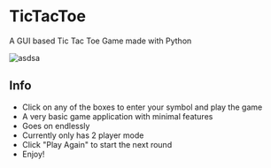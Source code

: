 # TicTacToe
A GUI based Tic Tac Toe Game made with Python

![asdsa](https://user-images.githubusercontent.com/68178267/201950369-008e8fc7-d46a-4ad6-adcc-561ead45622a.png)

## Info
- Click on any of the boxes to enter your symbol and play the game
- A very basic game application with minimal features
- Goes on endlessly
- Currently only has 2 player mode
- Click "Play Again" to start the next round
- Enjoy!
